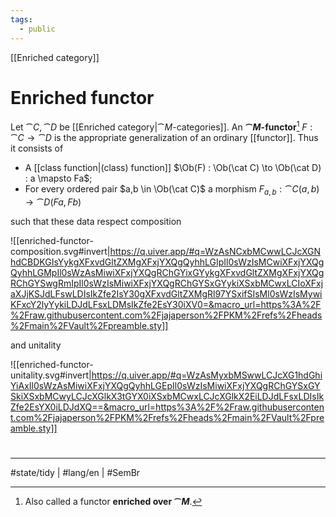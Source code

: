 ```yaml
---
tags:
  - public
---
```

[[Enriched category]]
# Enriched functor

Let $\cat C, \cat D$ be [[Enriched category|$\cat M$-categories]].
An **$\cat M$-functor**[^1] $F : \cat C \to \cat D$ is the appropriate generalization of an ordinary [[functor]].
Thus it consists of

- A [[class function|(class) function]] $\Ob(F) : \Ob(\cat C) \to \Ob(\cat D) : a \mapsto Fa$;
- For every ordered pair $a,b \in \Ob(\cat C)$ a morphism $F_{a,b} : \cat C(a,b) \to \cat D(Fa,Fb)$

such that these data respect composition

![[enriched-functor-composition.svg#invert|https://q.uiver.app/#q=WzAsNCxbMCwwLCJcXGNhdCBDKGIsYykgXFxvdGltZXMgXFxjYXQgQyhhLGIpIl0sWzIsMCwiXFxjYXQgQyhhLGMpIl0sWzAsMiwiXFxjYXQgRChGYixGYykgXFxvdGltZXMgXFxjYXQgRChGYSwgRmIpIl0sWzIsMiwiXFxjYXQgRChGYSxGYykiXSxbMCwxLCIoXFxjaXJjKSJdLFswLDIsIkZfe2IsY30gXFxvdGltZXMgRl97YSxifSIsMl0sWzIsMywiKFxcY2lyYykiLDJdLFsxLDMsIkZfe2EsY30iXV0=&macro_url=https%3A%2F%2Fraw.githubusercontent.com%2Fjajaperson%2FPKM%2Frefs%2Fheads%2Fmain%2FVault%2Fpreamble.sty]]

and unitality

![[enriched-functor-unitality.svg#invert|https://q.uiver.app/#q=WzAsMyxbMSwwLCJcXG1hdGhiYiAxIl0sWzAsMiwiXFxjYXQgQyhhLGEpIl0sWzIsMiwiXFxjYXQgRChGYSxGYSkiXSxbMCwyLCJcXGlkX3tGYX0iXSxbMCwxLCJcXGlkX2EiLDJdLFsxLDIsIkZfe2EsYX0iLDJdXQ==&macro_url=https%3A%2F%2Fraw.githubusercontent.com%2Fjajaperson%2FPKM%2Frefs%2Fheads%2Fmain%2FVault%2Fpreamble.sty]]

#
---
#state/tidy | #lang/en | #SemBr

[^1]: Also called a functor **enriched over $\cat M$**.
